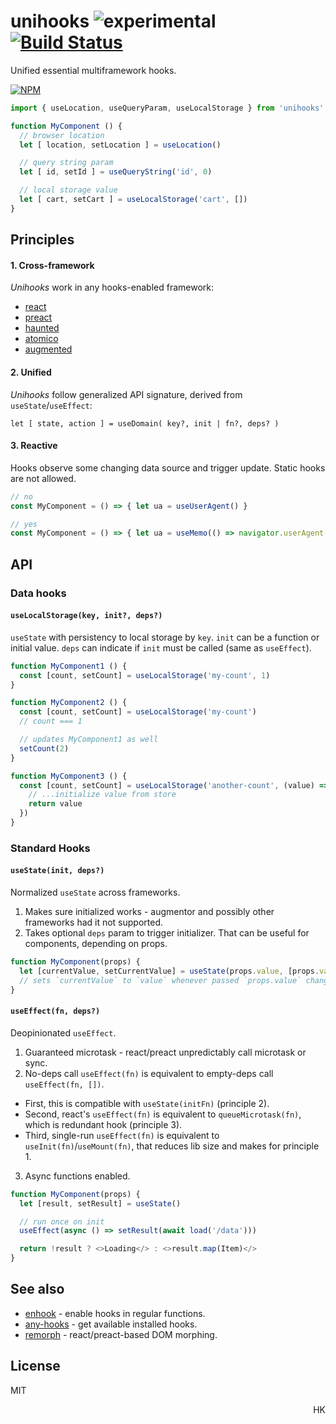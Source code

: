 # unihooks ![experimental](https://img.shields.io/badge/stability-experimental-yellow) [![Build Status](https://travis-ci.org/dy/unihooks.svg?branch=master)](https://travis-ci.org/dy/unihooks)

Unified essential multiframework hooks.

[![NPM](https://nodei.co/npm/unihooks.png?mini=true)](https://nodei.co/npm/unihooks/)

```js
import { useLocation, useQueryParam, useLocalStorage } from 'unihooks'

function MyComponent () {
  // browser location
  let [ location, setLocation ] = useLocation()

  // query string param
  let [ id, setId ] = useQueryString('id', 0)

  // local storage value
  let [ cart, setCart ] = useLocalStorage('cart', [])
}
```

## Principles

#### 1. Cross-framework

_Unihooks_ work in any hooks-enabled framework:

* [react](https://ghub.io/react)
* [preact](https://ghub.io/preact)
* [haunted](https://ghub.io/haunted)
* [atomico](https://ghub.io/atomico)
* [augmented](https://ghub.io/augmented)

<!--
If target framework is known in advance, the corresponding entry can be used:

```js
// framework is detected automatically
import * as hook from 'unihooks'

// preact hooks
import * as hook from 'unihooks/preact'
```
-->

#### 2. Unified

_Unihooks_ follow generalized API signature, derived from `useState`/`useEffect`:

<!-- / `useEffect` and Observable / Promise: -->

```
let [ state, action ] = useDomain( key?, init | fn?, deps? )
```

<!-- let [ value, { error, closed, pending } ] = useCall( fn, deps? ) -->

#### 3. Reactive

Hooks observe some changing data source and trigger update. Static hooks are not allowed.

```js
// no
const MyComponent = () => { let ua = useUserAgent() }

// yes
const MyComponent = () => { let ua = useMemo(() => navigator.userAgent, []) }
```


## API

<!--

### `let [state, setState] = useState(target|key?, init, deps?)`

`useState` extension with `target` or `key` first argument and `deps` the last argument. State can be identified, read and reinitialized that way.

```js
let [x, setX] = useState(element, null, [])

// depending on component props - reinit the state
let [value, setValue] = useState(() => props.x, [props.x])
```

Ref: [use-store](https://ghub.io/use-store)

-->

### Data hooks

#### `useLocalStorage(key, init?, deps?)`

`useState` with persistency to local storage by `key`.
`init` can be a function or initial value. `deps` can indicate if `init` must be called (same as `useEffect`).

```js
function MyComponent1 () {
  const [count, setCount] = useLocalStorage('my-count', 1)
}

function MyComponent2 () {
  const [count, setCount] = useLocalStorage('my-count')
  // count === 1

  // updates MyComponent1 as well
  setCount(2)
}

function MyComponent3 () {
  const [count, setCount] = useLocalStorage('another-count', (value) => {
    // ...initialize value from store
    return value
  })
}
```

<!--
#### `useStorage(key, init, { get, set })`

Generic storage hook

```js
```
-->

### Standard Hooks

#### `useState(init, deps?)`

Normalized `useState` across frameworks.

1. Makes sure initialized works - augmentor and possibly other frameworks had it not supported.
2. Takes optional `deps` param to trigger initializer. That can be useful for components, depending on props.

```js
function MyComponent(props) {
  let [currentValue, setCurrentValue] = useState(props.value, [props.value])
  // sets `currentValue` to `value` whenever passed `props.value` changes.
}
```

#### `useEffect(fn, deps?)`

Deopinionated `useEffect`.

1. Guaranteed microtask - react/preact unpredictably call microtask or sync.
2. No-deps call `useEffect(fn)` is equivalent to empty-deps call `useEffect(fn, [])`.
  * First, this is compatible with `useState(initFn)` (principle 2).
  * Second, react's `useEffect(fn)` is equivalent to `queueMicrotask(fn)`, which is redundant hook (principle 3).
  * Third, single-run `useEffect(fn)` is equivalent to `useInit(fn)`/`useMount(fn)`, that reduces lib size and makes for principle 1.
3. Async functions enabled.

```js
function MyComponent(props) {
  let [result, setResult] = useState()

  // run once on init
  useEffect(async () => setResult(await load('/data')))

  return !result ? <>Loading</> : <>result.map(Item)</>
}
```

<!--

#### `let [value, setValue] = useQueryParam(name, default|type)`

`useState` with persistency to query string. `default` value indicates data type to serialize. If default value doesn't exist, directly type can be passed.

```js
```

#### `let [values, setValues] = useQueryString()`

Query string object accessor.

#### `let [prop, setProp] = useProperty(element, name)`

Property observer hook.

#### `let [attr, setAttr] = useAttribute(element, name)`

Element attribute observer hook.

#### `let [data, setData] = useDataset(element, name)`

`dataset`/`data-*` observer hook.

#### `let [cls, setClass] = useClassName(element, name)`

`className` observer hook.

#### `let [values, setValues, isValid] = useForm(init, validation)`

Form values accessor hook.

#### `let [value, setValue, isValid] = useFormValue(name, init, validate)`

#### `let [response, send, isPending] = useRemote(url, method|options?)`

Remote source accessor, a generic AJAX calls hook.

```js
let [users, fetchUsers] = useRemote('/users', 'GET')
useEffect(fetchUsers, [id])

let [data, su]
```

#### `let [location, setLocation] = useLocation()`
#### `let [params, setRoute] = useRoute('user/:id')`

#### `let [e, dispatch] = useEvent(target|selector?, event)`

Events hook.

#### `let [cookie, setCookie] = useCookie(name)`


#### `let [ mutation, mutate ] = useMutations(selector|element)`

Append, prepend, remove, update etc.

#### `let [element, render] = useSelector(selector|element)`

#### `let [css, setCss] = useCSS(selector|element?, rule)`

#### `let [value] = useArguments()`

#### `let [message, send] = useThread(pid)`

#### `let [intersects] = useIntersection(elementA, elementB)`

#### `let [size, setSize] = useResize(element)`

#### `let [, startTransition, isPending] = useTransition()`

#### `let [ result, call ] = useFunction(() => {})`

#### `let [ result, call ] = useEffect(key?, () => {}, deps?)`

In some way, a gateway to other hooks, same as direct aspect `effect(() => {})`.
But if we follow convention, that's going to become `let [prevResult, call] = useEffect( () => {} | id ); call()`.
If we keep initial `useEffect(fn, deps)` signature, we may extend it to other aspects as `let result = useAction(id|fn, deps)`.
`useEffect` is an extension of the "current" flow, a branch.
`useTransition` is fork.
A possible trigger is - last `deps` argument. If passed - the `write` method is called instantly with the `deps` argument.

```js
useAction((...deps) => {}, deps)
useState(() => {}, deps)
```

-->


## See also

* [enhook](https://ghub.io/enhook) - enable hooks in regular functions.
* [any-hooks](https://ghub.io/any-hooks) - get available installed hooks.
* [remorph](https://ghub.io/remorph) - react/preact-based DOM morphing.

## License

MIT

<p align="right">HK</p>
